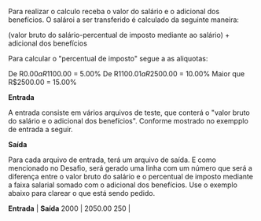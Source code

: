 Para realizar o calculo receba o valor do salário e o adicional
dos benefícios.
O salároi a ser transferido é calculado da seguinte maneira:

(valor bruto do salário-percentual de imposto mediante ao salário) + adicional dos benefícios

Para calcular o "percentual de imposto" segue a as aliquotas:

De R$0.00 a R$1100.00 = 5.00%
De R$1100.01 a R$2500.00 = 10.00%
Maior que R$2500.00 = 15.00%

**Entrada**

A entrada consiste em vários arquivos de teste, que conterá o "valor bruto do salário e o adicional dos benefícios". Conforme mostrado no exempplo de entrada a seguir.

**Saída**

Para cada arquivo de entrada, terá um arquivo de saída. E como mencionado no Desafio, será gerado uma linha com um número que será a diferença entre o valor bruto do salário e o percentual de imposto mediante a faixa salarial somado com o adicional dos benefícios.
Use o exemplo abaixo para clarear o que está sendo pedido.

**Entrada** | **Saída**
2000        | 2050.00
250         | 


